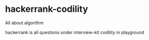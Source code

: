 # hackerrank-codility
All about algorithm

hackerrank is all questions under interview-kit
codility in playground

